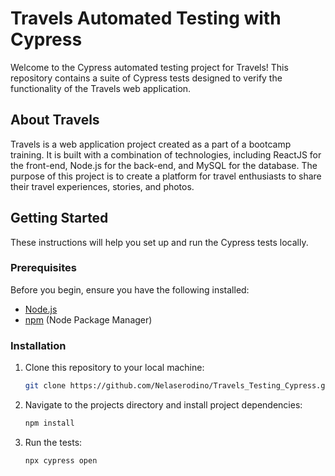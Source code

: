 # Travels Automated Testing with Cypress

Welcome to the Cypress automated testing project for Travels! This repository contains a suite of Cypress tests designed to verify the functionality of the Travels web application.

## About Travels

Travels is a web application project created as a part of a bootcamp training. It is built with a combination of technologies, including ReactJS for the front-end, Node.js for the back-end, and MySQL for the database. The purpose of this project is to create a platform for travel enthusiasts to share their travel experiences, stories, and photos.

## Getting Started

These instructions will help you set up and run the Cypress tests locally.

### Prerequisites

Before you begin, ensure you have the following installed:

- [Node.js](https://nodejs.org/)
- [npm](https://www.npmjs.com/) (Node Package Manager)

### Installation

1. Clone this repository to your local machine:

   ```bash
   git clone https://github.com/Nelaserodino/Travels_Testing_Cypress.git

2. Navigate to the projects directory and install project dependencies:

   ```bash
   npm install

3. Run the tests:

   ```bash
   npx cypress open
